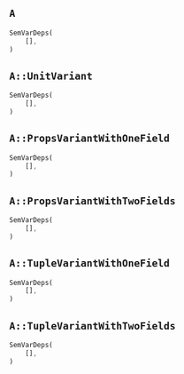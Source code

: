 ## `A`

```rust
SemVarDeps(
    [],
)
```

## `A::UnitVariant`

```rust
SemVarDeps(
    [],
)
```

## `A::PropsVariantWithOneField`

```rust
SemVarDeps(
    [],
)
```

## `A::PropsVariantWithTwoFields`

```rust
SemVarDeps(
    [],
)
```

## `A::TupleVariantWithOneField`

```rust
SemVarDeps(
    [],
)
```

## `A::TupleVariantWithTwoFields`

```rust
SemVarDeps(
    [],
)
```
